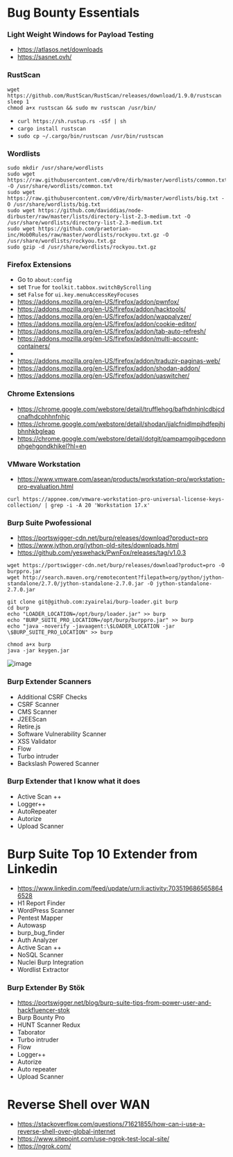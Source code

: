 # Bug Bounty Essentials

### Light Weight Windows for Payload Testing
- https://atlasos.net/downloads
- https://sasnet.ovh/

### RustScan
```
wget https://github.com/RustScan/RustScan/releases/download/1.9.0/rustscan
sleep 1
chmod a+x rustscan && sudo mv rustscan /usr/bin/
```
- `curl https://sh.rustup.rs -sSf | sh`
- `cargo install rustscan`
- `sudo cp ~/.cargo/bin/rustscan /usr/bin/rustscan`

### Wordlists
```
sudo mkdir /usr/share/wordlists
sudo wget https://raw.githubusercontent.com/v0re/dirb/master/wordlists/common.txt -O /usr/share/wordlists/common.txt
sudo wget https://raw.githubusercontent.com/v0re/dirb/master/wordlists/big.txt -O /usr/share/wordlists/big.txt
sudo wget https://github.com/daviddias/node-dirbuster/raw/master/lists/directory-list-2.3-medium.txt -O /usr/share/wordlists/directory-list-2.3-medium.txt
sudo wget https://github.com/praetorian-inc/Hob0Rules/raw/master/wordlists/rockyou.txt.gz -O /usr/share/wordlists/rockyou.txt.gz
sudo gzip -d /usr/share/wordlists/rockyou.txt.gz
```

### Firefox Extensions
- Go to `about:config`
- set `True` for `toolkit.tabbox.switchByScrolling`
- set `False` for `ui.key.menuAccessKeyFocuses`
- https://addons.mozilla.org/en-US/firefox/addon/pwnfox/
- https://addons.mozilla.org/en-US/firefox/addon/hacktools/
- https://addons.mozilla.org/en-US/firefox/addon/wappalyzer/
- https://addons.mozilla.org/en-US/firefox/addon/cookie-editor/
- https://addons.mozilla.org/en-US/firefox/addon/tab-auto-refresh/
- https://addons.mozilla.org/en-US/firefox/addon/multi-account-containers/
- 
- https://addons.mozilla.org/en-US/firefox/addon/traduzir-paginas-web/
- https://addons.mozilla.org/en-US/firefox/addon/shodan-addon/
- https://addons.mozilla.org/en-US/firefox/addon/uaswitcher/


### Chrome Extensions
- https://chrome.google.com/webstore/detail/trufflehog/bafhdnhjnlcdbjcdcnafhdcphhnfnhjc
- https://chrome.google.com/webstore/detail/shodan/jjalcfnidlmpjhdfepjhjbhnhkbgleap
- https://chrome.google.com/webstore/detail/dotgit/pampamgoihgcedonnphgehgondkhikel?hl=en

### VMware Workstation
- https://www.vmware.com/asean/products/workstation-pro/workstation-pro-evaluation.html
```
curl https://appnee.com/vmware-workstation-pro-universal-license-keys-collection/ | grep -i -A 20 'Workstation 17.x'
```

### Burp Suite Pwofessional
- https://portswigger-cdn.net/burp/releases/download?product=pro
- https://www.jython.org/jython-old-sites/downloads.html
- https://github.com/yeswehack/PwnFox/releases/tag/v1.0.3
```
wget https://portswigger-cdn.net/burp/releases/download?product=pro -O burppro.jar
wget http://search.maven.org/remotecontent?filepath=org/python/jython-standalone/2.7.0/jython-standalone-2.7.0.jar -O jython-standalone-2.7.0.jar
```
```
git clone git@github.com:zyairelai/burp-loader.git burp
cd burp
echo "LOADER_LOCATION=/opt/burp/loader.jar" >> burp
echo "BURP_SUITE_PRO_LOCATION=/opt/burp/burppro.jar" >> burp
echo "java -noverify -javaagent:\$LOADER_LOCATION -jar \$BURP_SUITE_PRO_LOCATION" >> burp

chmod a+x burp
java -jar keygen.jar
```

![image](https://user-images.githubusercontent.com/49854907/202732750-40b4288f-a737-4d2f-8586-beac32d7c982.png)

### Burp Extender Scanners
- Additional CSRF Checks
- CSRF Scanner
- CMS Scanner
- J2EEScan
- Retire.js
- Software Vulnerability Scanner
- XSS Validator
- Flow
- Turbo intruder
- Backslash Powered Scanner

### Burp Extender that I know what it does
- Active Scan ++
- Logger++
- AutoRepeater
- Autorize
- Upload Scanner

# Burp Suite Top 10 Extender from Linkedin
- https://www.linkedin.com/feed/update/urn:li:activity:7035196865658646528
- H1 Report Finder
- WordPress Scanner
- Pentest Mapper
- Autowasp
- burp_bug_finder
- Auth Analyzer
- Active Scan ++
- NoSQL Scanner
- Nuclei Burp Integration
- Wordlist Extractor  

### Burp Extender By Stök
- https://portswigger.net/blog/burp-suite-tips-from-power-user-and-hackfluencer-stok
- Burp Bounty Pro
- HUNT Scanner Redux
- Taborator
- Turbo intruder
- Flow
- Logger++
- Autorize
- Auto repeater
- Upload Scanner

# Reverse Shell over WAN
- https://stackoverflow.com/questions/71621855/how-can-i-use-a-reverse-shell-over-global-internet
- https://www.sitepoint.com/use-ngrok-test-local-site/
- https://ngrok.com/
